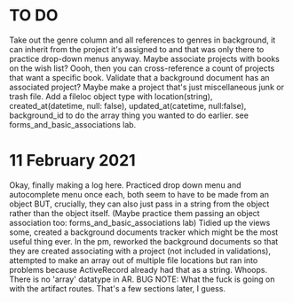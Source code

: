 # TO DO
Take out the genre column and all references to genres in background, it can inherit from the project it's assigned to and that was only there to practice drop-down menus anyway.
Maybe associate projects with books on the wish list? Oooh, then you can cross-reference a count of projects that want a specific book.
Validate that a background document has an associated project? Maybe make a project that's just miscellaneous junk or trash file.
Add a fileloc object type with location(string), created_at(datetime, null: false), updated_at(catetime, null:false), background_id to do the array thing you wanted to do earlier. see forms_and_basic_associations lab.

# 11 February 2021
Okay, finally making a log here.
Practiced drop down menu and autocomplete menu once each, both seem to have to be made from an object
BUT, crucially, they can also just pass in a string from the object rather than the object itself.
(Maybe practice them passing an object association too: forms_and_basic_associations lab)
Tidied up the views some, created a background documents tracker which might be the most useful thing ever.
In the pm, reworked the background documents so that they are created associating with a project (not included in validations), attempted to make an array out of multiple file locations but ran into problems because ActiveRecord already had that as a string. Whoops. There is no 'array' datatype in AR.
BUG NOTE: What the fuck is going on with the artifact routes. That's a few sections later, I guess. 

